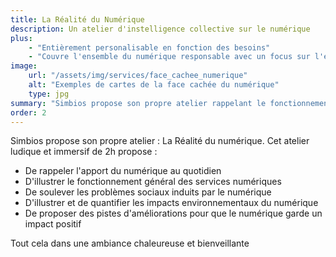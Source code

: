 ```yaml
---
title: La Réalité du Numérique
description: Un atelier d'instelligence collective sur le numérique
plus:
    - "Entièrement personalisable en fonction des besoins"
    - "Couvre l'ensemble du numérique responsable avec un focus sur l'environnement."
image: 
    url: "/assets/img/services/face_cachee_numerique"
    alt: "Exemples de cartes de la face cachée du numérique"
    type: jpg
summary: "Simbios propose son propre atelier rappelant le fonctionnement du numérique puis son impact sur l'environnement. On abordera les pistes d'amélioration dans une ambiance bienveillante."
order: 2
---
```


Simbios propose son propre atelier : La Réalité du numérique. Cet atelier ludique et immersif de 2h propose :
- De rappeler l'apport du numérique au quotidien
- D'illustrer le fonctionnement général des services numériques
- De soulever les problèmes sociaux induits par le numérique
- D'illustrer et de quantifier les impacts environnementaux du numérique
- De proposer des pistes d'améliorations pour que le numérique garde un impact positif

Tout cela dans une ambiance chaleureuse et bienveillante